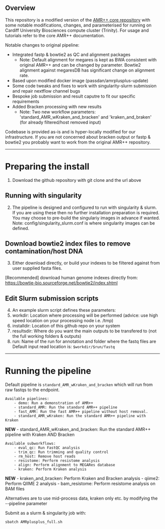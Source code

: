 Overview
--------
This repository is a modified version of the [AMR++ core repository](https://github.com/Microbial-Ecology-Group/AMRplusplus) with some notable modifications, changes, and parameterised for running on Cardiff University Biosciences compute cluster (Trinity). For usage and tutorials refer to the core AMR++ documentation.

Notable changes to original pipeline:
- Integrated fastp & bowtie2 as QC and alignment packages
  - Note: Default alignment for megares is kept as BWA consistent with original AMR++ and can be changed by parameter. Bowtie2 alignment against megaresDB has significant change on alignment rate.
- Based upon modified docker image (passdan/amrplusplus-update)
- Some code tweaks and fixes to work with singularity-slurm submission and repair nextflow channel bugs 
- Bespoke job submission and result caputre to fit our specific requirements
- Added Bracken processing with new results
  - Note: Two new workflow parameters: 'standard_AMR_wKraken_and_bracken' and 'kraken_and_braken' (for already filtered/host removed input)

Codebase is provided as-is and is hyper-locally modified for our infrastructure. If you are not concerned about bracken output or fastp & bowtie2 you probably want to work from the original AMR++ repository. 

---

# Preparing the install
1. Download the github repository with git clone and the url above

## Running with singularity
2. The pipeline is designed and configured to run with singularity & slurm. If you are using these then no further installation  preparation is required.
   You may choose to pre-build the singulariy images in advance if wanted. Note: config/singularity_slurm.conf is where singularity images can be defined.

## Download bowtie2 index files to remove contamination/host DNA
3. Either download directly, or build your indexes to be filtered against from user supplied fasta files.

[Recommended] download human genome indexes directly from: https://bowtie-bio.sourceforge.net/bowtie2/index.shtml

## Edit Slurm submission scripts
4. An example slurm script defines these parameters:
  1. workdir:     Location where processing will be performed (advice: use high speed location on your processing node i.e. /tmp)
  2. installdir:  Location of this github repo on your system
  3. resultsdir:  Where do you want the main outputs to be transfered to (not the full working folders & outputs)
  4. run:         Name of the run for annotation and folder where the fastq files are
                  Default input read location is: `$workdir/$run/fastq`
---

# Running the pipeline

Default pipeline is `standard_AMR_wKraken_and_bracken` which will run from raw fastqs to the endpoint. 

    Available pipelines:
        - demo: Run a demonstration of AMR++
        - standard_AMR: Run the standard AMR++ pipeline
        - fast_AMR: Run the fast AMR++ pipeline without host removal.
        - standard_AMR_wKraken: Run the standard AMR++ pipeline with Kraken
**NEW** - standard_AMR_wKraken_and_bracken: Run the standard AMR++ pipeline with Kraken AND Bracken

    Available subworkflows:
        - eval_qc: Run FastQC analysis
        - trim_qc: Run trimming and quality control
        - rm_host: Remove host reads
        - resistome: Perform resistome analysis
        - align: Perform alignment to MEGARes database
        - kraken: Perform Kraken analysis
**NEW** - kraken_and_bracken: Perform Kraken and Bracken analysis
        - qiime2: Perform QIIME 2 analysis
        - bam_resistome: Perform resistome analysis on BAM files


Alternatives are to use mid-process data, kraken only etc. by modifying the --pipeline parameter

Submit as a slurm & singularity job with:
```
sbatch AMRplusplus_full.sh
```
